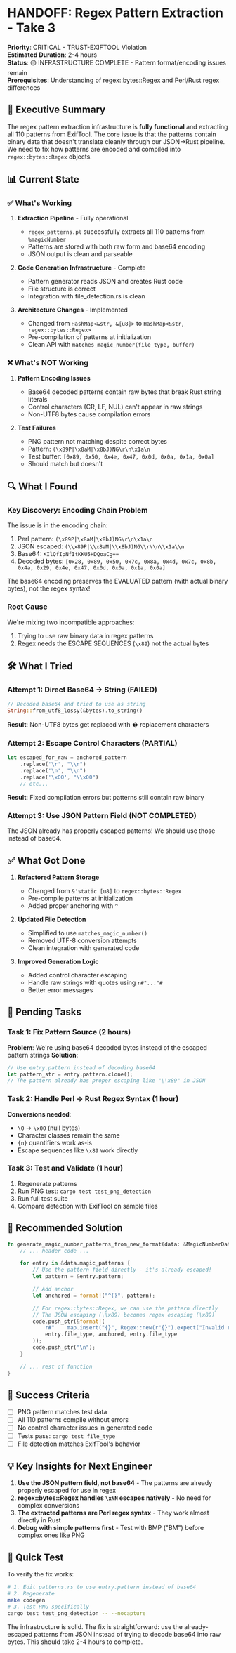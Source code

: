 # HANDOFF: Regex Pattern Extraction - Take 3

**Priority**: CRITICAL - TRUST-EXIFTOOL Violation  
**Estimated Duration**: 2-4 hours  
**Status**: 🟡 INFRASTRUCTURE COMPLETE - Pattern format/encoding issues remain  
**Prerequisites**: Understanding of regex::bytes::Regex and Perl/Rust regex differences

## 🎯 Executive Summary

The regex pattern extraction infrastructure is **fully functional** and extracting all 110 patterns from ExifTool. The core issue is that the patterns contain binary data that doesn't translate cleanly through our JSON→Rust pipeline. We need to fix how patterns are encoded and compiled into `regex::bytes::Regex` objects.

## 📊 Current State

### ✅ What's Working

1. **Extraction Pipeline** - Fully operational

   - `regex_patterns.pl` successfully extracts all 110 patterns from `%magicNumber`
   - Patterns are stored with both raw form and base64 encoding
   - JSON output is clean and parseable

2. **Code Generation Infrastructure** - Complete

   - Pattern generator reads JSON and creates Rust code
   - File structure is correct
   - Integration with file_detection.rs is clean

3. **Architecture Changes** - Implemented
   - Changed from `HashMap<&str, &[u8]>` to `HashMap<&str, regex::bytes::Regex>`
   - Pre-compilation of patterns at initialization
   - Clean API with `matches_magic_number(file_type, buffer)`

### ❌ What's NOT Working

1. **Pattern Encoding Issues**

   - Base64 decoded patterns contain raw bytes that break Rust string literals
   - Control characters (CR, LF, NUL) can't appear in raw strings
   - Non-UTF8 bytes cause compilation errors

2. **Test Failures**
   - PNG pattern not matching despite correct bytes
   - Pattern: `(\x89P|\x8aM|\x8bJ)NG\r\n\x1a\n`
   - Test buffer: `[0x89, 0x50, 0x4e, 0x47, 0x0d, 0x0a, 0x1a, 0x0a]`
   - Should match but doesn't

## 🔍 What I Found

### Key Discovery: Encoding Chain Problem

The issue is in the encoding chain:

1. Perl pattern: `(\x89P|\x8aM|\x8bJ)NG\r\n\x1a\n`
2. JSON escaped: `(\\x89P|\\x8aM|\\x8bJ)NG\\r\\n\\x1a\\n`
3. Base64: `KIlQfIpNfItKKU5HDQoaCg==`
4. Decoded bytes: `[0x28, 0x89, 0x50, 0x7c, 0x8a, 0x4d, 0x7c, 0x8b, 0x4a, 0x29, 0x4e, 0x47, 0x0d, 0x0a, 0x1a, 0x0a]`

The base64 encoding preserves the EVALUATED pattern (with actual binary bytes), not the regex syntax!

### Root Cause

We're mixing two incompatible approaches:

1. Trying to use raw binary data in regex patterns
2. Regex needs the ESCAPE SEQUENCES (`\x89`) not the actual bytes

## 🛠️ What I Tried

### Attempt 1: Direct Base64 → String (FAILED)

```rust
// Decoded base64 and tried to use as string
String::from_utf8_lossy(&bytes).to_string()
```

**Result**: Non-UTF8 bytes get replaced with � replacement characters

### Attempt 2: Escape Control Characters (PARTIAL)

```rust
let escaped_for_raw = anchored_pattern
    .replace('\r', "\\r")
    .replace('\n', "\\n")
    .replace('\x00', "\\x00")
    // etc...
```

**Result**: Fixed compilation errors but patterns still contain raw binary

### Attempt 3: Use JSON Pattern Field (NOT COMPLETED)

The JSON already has properly escaped patterns! We should use those instead of base64.

## ✅ What Got Done

1. **Refactored Pattern Storage**

   - Changed from `&'static [u8]` to `regex::bytes::Regex`
   - Pre-compile patterns at initialization
   - Added proper anchoring with `^`

2. **Updated File Detection**

   - Simplified to use `matches_magic_number()`
   - Removed UTF-8 conversion attempts
   - Clean integration with generated code

3. **Improved Generation Logic**
   - Added control character escaping
   - Handle raw strings with quotes using `r#"..."#`
   - Better error messages

## 🚧 Pending Tasks

### Task 1: Fix Pattern Source (2 hours)

**Problem**: We're using base64 decoded bytes instead of the escaped pattern strings
**Solution**:

```rust
// Use entry.pattern instead of decoding base64
let pattern_str = entry.pattern.clone();
// The pattern already has proper escaping like "\\x89" in JSON
```

### Task 2: Handle Perl → Rust Regex Syntax (1 hour)

**Conversions needed**:

- `\0` → `\x00` (null bytes)
- Character classes remain the same
- `{n}` quantifiers work as-is
- Escape sequences like `\x89` work directly

### Task 3: Test and Validate (1 hour)

1. Regenerate patterns
2. Run PNG test: `cargo test test_png_detection`
3. Run full test suite
4. Compare detection with ExifTool on sample files

## 📝 Recommended Solution

```rust
fn generate_magic_number_patterns_from_new_format(data: &MagicNumberData, output_dir: &Path) -> Result<()> {
    // ... header code ...

    for entry in &data.magic_patterns {
        // Use the pattern field directly - it's already escaped!
        let pattern = &entry.pattern;

        // Add anchor
        let anchored = format!("^{}", pattern);

        // For regex::bytes::Regex, we can use the pattern directly
        // The JSON escaping (\\x89) becomes regex escaping (\x89)
        code.push_str(&format!(
            r#"    map.insert("{}", Regex::new(r"{}").expect("Invalid regex for {}"));"#,
            entry.file_type, anchored, entry.file_type
        ));
        code.push_str("\n");
    }

    // ... rest of function
}
```

## 🎯 Success Criteria

- [ ] PNG pattern matches test data
- [ ] All 110 patterns compile without errors
- [ ] No control character issues in generated code
- [ ] Tests pass: `cargo test file_type`
- [ ] File detection matches ExifTool's behavior

## 💡 Key Insights for Next Engineer

1. **Use the JSON pattern field, not base64** - The patterns are already properly escaped for use in regex
2. **regex::bytes::Regex handles `\xNN` escapes natively** - No need for complex conversions
3. **The extracted patterns are Perl regex syntax** - They work almost directly in Rust
4. **Debug with simple patterns first** - Test with BMP ("BM") before complex ones like PNG

## 🔧 Quick Test

To verify the fix works:

```bash
# 1. Edit patterns.rs to use entry.pattern instead of base64
# 2. Regenerate
make codegen
# 3. Test PNG specifically
cargo test test_png_detection -- --nocapture
```

The infrastructure is solid. The fix is straightforward: use the already-escaped patterns from JSON instead of trying to decode base64 into raw bytes. This should take 2-4 hours to complete.
